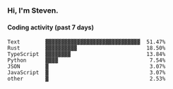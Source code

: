 ### Hi, I'm Steven.

#### Coding activity (past 7 days)
```
Text        ▓▓▓▓▓▓▓▓▓▓▓▓▓▓▓▓▓▓▓▓▓▓▓▓▓▓▓▓▓▓  51.47%
Rust        ▓▓▓▓▓▓▓▓▓▓                      18.50%
TypeScript  ▓▓▓▓▓▓▓▓                        13.84%
Python      ▓▓▓▓                             7.54%
JSON        ▓                                3.07%
JavaScript  ▓                                3.07%
other       ▓                                2.53%
```
